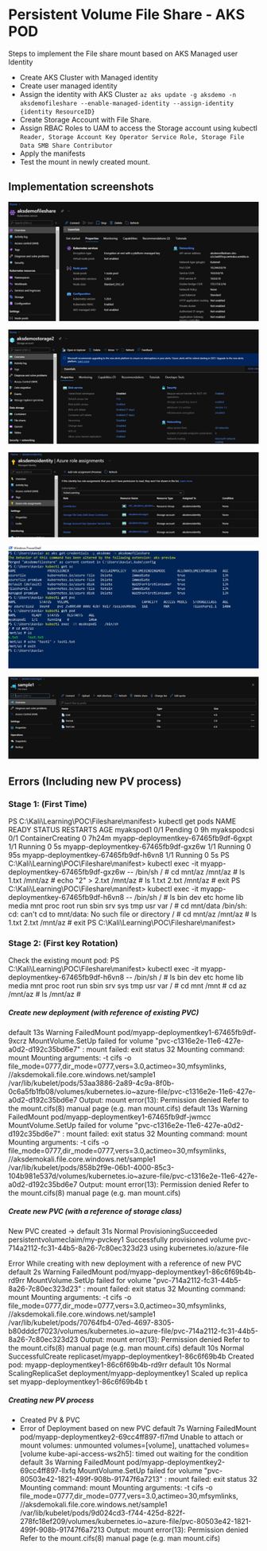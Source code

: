# Persistent Volume File Share - AKS POD

Steps to implement the File share mount based on AKS Managed user Identity

- Create AKS Cluster with Managed identity
- Create user managed identity
- Assign the identity with AKS Cluster
  `az aks update -g aksdemo -n aksdemofileshare --enable-managed-identity --assign-identity {identity ResourceID}`
- Create Storage Account with File Share.
- Assign RBAC Roles to UAM to access the Storage account using kubectl
  `Reader, Storage Account Key Operator Service Role, Storage File Data SMB Share Contributor`
- Apply the manifests
- Test the mount in newly created mount.

## Implementation screenshots

![Cluster](images/01-AKS_Cluster.JPG)

![Storage Account](images/02-Storage.JPG)

![UAMI Role Assignments](images/03-UAMI_Roles.JPG)

![Powershell Steps](images/04-Powershell.JPG)

![Fileshare](images/05-Storage_FileListing.JPG)

## Errors (Including new PV process)

### Stage 1: (First Time)

PS C:\Kali\Learning\POC\Fileshare\manifest> kubectl get pods
NAME READY STATUS RESTARTS AGE
myakspod1 0/1 Pending 0 9h
myakspodcsi 0/1 ContainerCreating 0 7h24m
myapp-deploymentkey-67465fb9df-6gxpt 1/1 Running 0 5s
myapp-deploymentkey-67465fb9df-gxz6w 1/1 Running 0 95s
myapp-deploymentkey-67465fb9df-h6vn8 1/1 Running 0 5s
PS C:\Kali\Learning\POC\Fileshare\manifest> kubectl exec -it myapp-deploymentkey-67465fb9df-gxz6w -- /bin/sh
/ # cd mnt/az
/mnt/az # ls
1.txt
/mnt/az # echo "2" > 2.txt
/mnt/az # ls
1.txt 2.txt
/mnt/az # exit
PS C:\Kali\Learning\POC\Fileshare\manifest> kubectl exec -it myapp-deploymentkey-67465fb9df-h6vn8 -- /bin/sh
/ # ls
bin dev etc home lib media mnt proc root run sbin srv sys tmp usr var
/ # cd mnt/data
/bin/sh: cd: can't cd to mnt/data: No such file or directory
/ # cd mnt/az
/mnt/az # ls
1.txt 2.txt
/mnt/az # exit
PS C:\Kali\Learning\POC\Fileshare\manifest>

### Stage 2: (First key Rotation)

Check the existing mount pod:
PS C:\Kali\Learning\POC\Fileshare\manifest> kubectl exec -it myapp-deploymentkey-67465fb9df-h6vn8 -- /bin/sh
/ # ls
bin dev etc home lib media mnt proc root run sbin srv sys tmp usr var
/ # cd mnt
/mnt # cd az
/mnt/az # ls
/mnt/az #

##### Create new deployment (with reference of existing PVC)

default 13s Warning FailedMount pod/myapp-deploymentkey1-67465fb9df-9xcrz MountVolume.SetUp failed for volume "pvc-c1316e2e-11e6-427e-a0d2-d192c35bd6e7" : mount failed: exit status 32
Mounting command: mount
Mounting arguments: -t cifs -o file_mode=0777,dir_mode=0777,vers=3.0,actimeo=30,mfsymlinks,<masked> //aksdemokali.file.core.windows.net/sample1 /var/lib/kubelet/pods/53aa3886-2a89-4c9a-8f0b-0c6a5fb1fb08/volumes/kubernetes.io~azure-file/pvc-c1316e2e-11e6-427e-a0d2-d192c35bd6e7
Output: mount error(13): Permission denied
Refer to the mount.cifs(8) manual page (e.g. man mount.cifs)
default 13s Warning FailedMount pod/myapp-deploymentkey1-67465fb9df-jwmcc MountVolume.SetUp failed for volume "pvc-c1316e2e-11e6-427e-a0d2-d192c35bd6e7" : mount failed: exit status 32
Mounting command: mount
Mounting arguments: -t cifs -o file_mode=0777,dir_mode=0777,vers=3.0,actimeo=30,mfsymlinks,<masked> //aksdemokali.file.core.windows.net/sample1 /var/lib/kubelet/pods/858b2f9e-06b1-4000-85c3-104b981e537d/volumes/kubernetes.io~azure-file/pvc-c1316e2e-11e6-427e-a0d2-d192c35bd6e7
Output: mount error(13): Permission denied
Refer to the mount.cifs(8) manual page (e.g. man mount.cifs)

##### Create new PVC (with a reference of storage class)

New PVC created -> default 31s Normal ProvisioningSucceeded persistentvolumeclaim/my-pvckey1 Successfully provisioned volume pvc-714a2112-fc31-44b5-8a26-7c80ec323d23 using kubernetes.io/azure-file

Error While creating with new deployment with a reference of new PVC
default 2s Warning FailedMount pod/myapp-deploymentkey1-86c6f69b4b-rd9rr MountVolume.SetUp failed for volume "pvc-714a2112-fc31-44b5-8a26-7c80ec323d23" : mount failed: exit status 32
Mounting command: mount
Mounting arguments: -t cifs -o file_mode=0777,dir_mode=0777,vers=3.0,actimeo=30,mfsymlinks,<masked> //aksdemokali.file.core.windows.net/sample1 /var/lib/kubelet/pods/70764fb4-07ed-4697-8305-b80dddcf7023/volumes/kubernetes.io~azure-file/pvc-714a2112-fc31-44b5-8a26-7c80ec323d23
Output: mount error(13): Permission denied
Refer to the mount.cifs(8) manual page (e.g. man mount.cifs)
default 10s Normal SuccessfulCreate replicaset/myapp-deploymentkey1-86c6f69b4b Created pod: myapp-deploymentkey1-86c6f69b4b-rd9rr
default 10s Normal ScalingReplicaSet deployment/myapp-deploymentkey1 Scaled up replica set myapp-deploymentkey1-86c6f69b4b t

##### Creating new PV process

- Created PV & PVC
- Error of Deployment based on new PVC
  default 7s Warning FailedMount pod/myapp-deploymentkey2-69cc4ff897-fl7md Unable to attach or mount volumes: unmounted volumes=[volume], unattached volumes=[volume kube-api-access-ws2h5]: timed out waiting for the condition
  default 3s Warning FailedMount pod/myapp-deploymentkey2-69cc4ff897-llxfq MountVolume.SetUp failed for volume "pvc-80503e42-1821-499f-908b-91747f6a7213" : mount failed: exit status 32
  Mounting command: mount
  Mounting arguments: -t cifs -o file_mode=0777,dir_mode=0777,vers=3.0,actimeo=30,mfsymlinks,<masked> //aksdemokali.file.core.windows.net/sample1 /var/lib/kubelet/pods/9d024cd3-f744-425d-822f-278fc18ef209/volumes/kubernetes.io~azure-file/pvc-80503e42-1821-499f-908b-91747f6a7213
  Output: mount error(13): Permission denied
  Refer to the mount.cifs(8) manual page (e.g. man mount.cifs)
